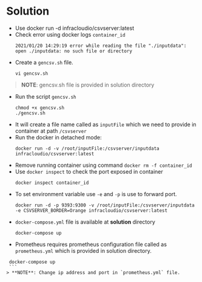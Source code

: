 # Solution
  - Use docker run -d infracloudio/csvserver:latest 
  - Check error using docker logs `container_id`
    ```console
    2021/01/20 14:29:19 error while reading the file "./inputdata": open ./inputdata: no such file or directory
    ```
  - Create a `gencsv.sh` file.
    ```console
    vi gencsv.sh
	```
> **NOTE**: gencsv.sh file is provided in solution directory
 
  - Run the script `gencsv.sh`
    ```console
    chmod +x gencsv.sh
    ./gencsv.sh
	```
  - It will create a file name called as `inputFile` which we need to provide in container at path `/csvserver`
  - Run the docker in detached mode:
    ```console
    docker run -d -v /root/inputFile:/csvserver/inputdata infracloudio/csvserver:latest
    ```
  - Remove running container using command `docker rm -f container_id`
  - Use `docker inspect` to check the port exposed in container
    ```console
    docker inspect container_id
	  ```
  - To set environment variable use `-e` and `-p` is use to forward port.
    ```console
    docker run -d -p 9393:9300 -v /root/inputFile:/csvserver/inputdata -e CSVSERVER_BORDER=Orange infracloudio/csvserver:latest
    ```
  - `docker-compose.yml` file is available at **solution** directory
    ```console
    docker-compose up
    ```
  - Prometheus requires prometheus configuration file called as `prometheus.yml` which is provided in solution directory.
   ```console
    docker-compose up
    ```
> **NOTE**: Change ip address and port in `prometheus.yml` file.
   
